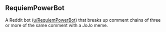 ## RequiemPowerBot

A Reddit bot ([u/RequiemPowerBot](https://www.reddit.com/user/RequiemPowerBot/)) that breaks up comment chains of three or more of the same comment with a JoJo meme.